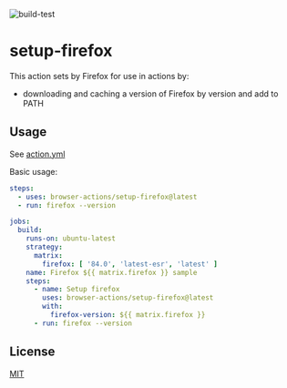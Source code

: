 ![build-test](https://github.com/browser-actions/setup-firefox/workflows/build-test/badge.svg)

# setup-firefox

This action sets by Firefox for use in actions by:

- downloading and caching a version of Firefox by version and add to PATH

## Usage

See [action.yml](action.yml)

Basic usage:

```yaml
steps:
  - uses: browser-actions/setup-firefox@latest
  - run: firefox --version
```

```yaml
jobs:
  build:
    runs-on: ubuntu-latest
    strategy:
      matrix:
        firefox: [ '84.0', 'latest-esr', 'latest' ]
    name: Firefox ${{ matrix.firefox }} sample
    steps:
      - name: Setup firefox
        uses: browser-actions/setup-firefox@latest
        with:
          firefox-version: ${{ matrix.firefox }}
      - run: firefox --version
```

## License

[MIT](LICENSE)

